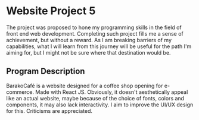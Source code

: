 # Website Project 5
The project was proposed to hone my programming skills in the field of front end web development.
Completing such project fills me a sense of achievement, but without a reward. As I am breaking
barriers of my capabilities, what I will learn from this journey will be useful for the path I'm
aiming for, but I might not be sure where that destination would be.

## Program Description
BarakoCafé is a website designed for a coffee shop opening for e-commerce. Made with React JS. Obviously, 
it doesn't aesthetically appeal like an actual website, maybe because of the choice of fonts, colors and components, it may also lack interactivity. I aim to improve the UI/UX design for this. Criticisms are appreciated.

